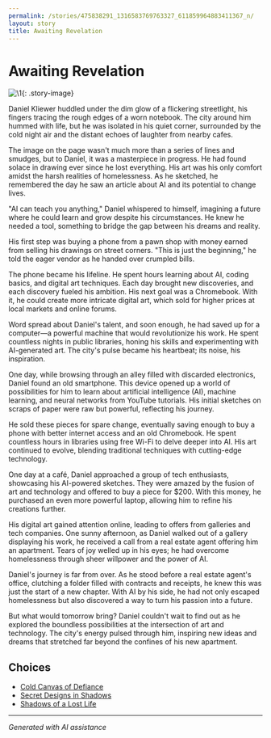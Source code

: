 ```yaml
---
permalink: /stories/475838291_1316583769763327_611859964883411367_n/
layout: story
title: Awaiting Revelation
---
```


# Awaiting Revelation

![\1](/input_images/475838291_1316583769763327_611859964883411367_n){: .story-image}

Daniel Kliewer huddled under the dim glow of a flickering streetlight, his fingers tracing the rough edges of a worn notebook. The city around him hummed with life, but he was isolated in his quiet corner, surrounded by the cold night air and the distant echoes of laughter from nearby cafes.

The image on the page wasn't much more than a series of lines and smudges, but to Daniel, it was a masterpiece in progress. He had found solace in drawing ever since he lost everything. His art was his only comfort amidst the harsh realities of homelessness. As he sketched, he remembered the day he saw an article about AI and its potential to change lives.

"AI can teach you anything," Daniel whispered to himself, imagining a future where he could learn and grow despite his circumstances. He knew he needed a tool, something to bridge the gap between his dreams and reality.

His first step was buying a phone from a pawn shop with money earned from selling his drawings on street corners. "This is just the beginning," he told the eager vendor as he handed over crumpled bills.

The phone became his lifeline. He spent hours learning about AI, coding basics, and digital art techniques. Each day brought new discoveries, and each discovery fueled his ambition. His next goal was a Chromebook. With it, he could create more intricate digital art, which sold for higher prices at local markets and online forums.

Word spread about Daniel's talent, and soon enough, he had saved up for a computer—a powerful machine that would revolutionize his work. He spent countless nights in public libraries, honing his skills and experimenting with AI-generated art. The city's pulse became his heartbeat; its noise, his inspiration.

One day, while browsing through an alley filled with discarded electronics, Daniel found an old smartphone. This device opened up a world of possibilities for him to learn about artificial intelligence (AI), machine learning, and neural networks from YouTube tutorials. His initial sketches on scraps of paper were raw but powerful, reflecting his journey.

He sold these pieces for spare change, eventually saving enough to buy a phone with better internet access and an old Chromebook. He spent countless hours in libraries using free Wi-Fi to delve deeper into AI. His art continued to evolve, blending traditional techniques with cutting-edge technology.

One day at a café, Daniel approached a group of tech enthusiasts, showcasing his AI-powered sketches. They were amazed by the fusion of art and technology and offered to buy a piece for $200. With this money, he purchased an even more powerful laptop, allowing him to refine his creations further.

His digital art gained attention online, leading to offers from galleries and tech companies. One sunny afternoon, as Daniel walked out of a gallery displaying his work, he received a call from a real estate agent offering him an apartment. Tears of joy welled up in his eyes; he had overcome homelessness through sheer willpower and the power of AI.

Daniel's journey is far from over. As he stood before a real estate agent's office, clutching a folder filled with contracts and receipts, he knew this was just the start of a new chapter. With AI by his side, he had not only escaped homelessness but also discovered a way to turn his passion into a future.

But what would tomorrow bring? Daniel couldn't wait to find out as he explored the boundless possibilities at the intersection of art and technology. The city's energy pulsed through him, inspiring new ideas and dreams that stretched far beyond the confines of his new apartment.


## Choices

* [Cold Canvas of Defiance](/stories/20221013_174915)
* [Secret Designs in Shadows](/stories/144327630_3930950650332675_7163600755928566265_n)
* [Shadows of a Lost Life](/stories/20221013_144257)


---
*Generated with AI assistance*
